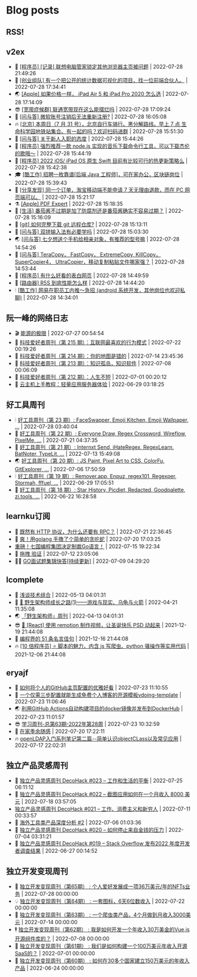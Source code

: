 # Blog posts
## RSS!



## v2ex

<!-- v2ex:START  -->
- 🫶 [[程序员] [记录] 联想电脑管家锁定其他浏览器主页被问题](https://www.v2ex.com/t/869363#reply0) | 2022-07-28 21:49:26 
- 🧰 [[创业组队] 有一个把公开的统计数据可视化的项目，找一位前端合伙人。](https://www.v2ex.com/t/869362#reply0) | 2022-07-28 17:34:41 
- 🌏 [[Apple] 如果价格一样， iPad Air 5 和 iPad Pro 2020 怎么选](https://www.v2ex.com/t/869361#reply5) | 2022-07-28 17:14:09 
- 😎 [[宽带症候群] 联通宽带现在这么能摆烂吗](https://www.v2ex.com/t/869360#reply9) | 2022-07-28 17:09:24 
- 💂 [[问与答] 微软账号注销后无法重新注册?](https://www.v2ex.com/t/869359#reply8) | 2022-07-28 16:05:08 
- 🔥 [[北京] 本周日（7 月 31 号），北京自行车骑行。黑分解路线。早上 7 点 生命科学园地铁站集合。有一起的吗？欢迎扫码进群](https://www.v2ex.com/t/869358#reply0) | 2022-07-28 15:51:30 
- 🦅 [[问与答] 关于新人入职的态度](https://www.v2ex.com/t/869357#reply4) | 2022-07-28 15:44:26 
- 🙉 [[程序员] 强烈推荐一款 node.js 实现的音乐下载命令行工具，可以下载杰伦的歌哦～](https://www.v2ex.com/t/869356#reply2) | 2022-07-28 15:44:19 
- 💫 [[程序员] 2022 iOS/ iPad OS 原生 Swift 目前有比较可行的热更新策略么](https://www.v2ex.com/t/869355#reply3) | 2022-07-28 15:42:38 
- 🎓 [[酷工作] 招聘一枚靠谱[后端 Java 工程师]，可在家办公，区块链岗位](https://www.v2ex.com/t/869354#reply2) | 2022-07-28 15:39:43 
- 🗽 [[分享发现] 同一个订单，淘宝移动端不能申请 7 天无理由退款，而在 PC 网页端可以。](https://www.v2ex.com/t/869353#reply4) | 2022-07-28 15:21:17 
- ⚗️ [[Apple] PDF Expert](https://www.v2ex.com/t/869352#reply2) | 2022-07-28 15:18:35 
- 🦍 [[生活] 番茄酱不过期是加了防腐剂还是番茄酱确实不容易过期？](https://www.v2ex.com/t/869350#reply7) | 2022-07-28 15:16:09 
- 🤩 [[git] 如何完整下载 git 远程仓库?](https://www.v2ex.com/t/869349#reply0) | 2022-07-28 15:13:11 
- 🙉 [[问与答] 双拼输入法有必要学吗](https://www.v2ex.com/t/869348#reply12) | 2022-07-28 15:03:30 
- 🌏 [[问与答] 七夕想送个手机给相亲对象，有推荐的型号嘛](https://www.v2ex.com/t/869347#reply11) | 2022-07-28 14:54:26 
- 🐘 [[问与答] TeraCopy， FastCopy， ExtremeCopy, KillCopy， SuperCopier4， UltraCopier，移动复制粘贴文件哪家强？](https://www.v2ex.com/t/869346#reply0) | 2022-07-28 14:53:44 
- 🧰 [[程序员] 有什么好看的表白网页](https://www.v2ex.com/t/869345#reply15) | 2022-07-28 14:49:59 
- 💃 [[路由器] R5S 到底性能怎么样](https://www.v2ex.com/t/869344#reply1) | 2022-07-28 14:44:20 
- 🕯 [[酷工作] 网易在职员工内推～急招 &lpar;android 系统开发，其他岗位也欢迎私聊&rpar;](https://www.v2ex.com/t/869343#reply4) | 2022-07-28 14:34:01 <!-- v2ex:END -->

## 阮一峰的网络日志

<!-- ruanyf:START -->
- 🎬 [能源的极限](http://www.ruanyifeng.com/blog/2022/07/energy-consumption.html) | 2022-07-27 00:54:54 
- 💄 [科技爱好者周刊（第 215 期）：互联网最喜欢的行为模式](http://www.ruanyifeng.com/blog/2022/07/weekly-issue-215.html) | 2022-07-22 00:19:26 
- 🐎 [科技爱好者周刊（第 214 期）：你的地图是错的](http://www.ruanyifeng.com/blog/2022/07/weekly-issue-214.html) | 2022-07-14 23:45:36 
- 🤔 [科技爱好者周刊（第 213 期）：知识孤岛，知识软件](http://www.ruanyifeng.com/blog/2022/07/weekly-issue-213.html) | 2022-07-08 00:06:09 
- 🧠 [科技爱好者周刊（第 212 期）：人生不短](http://www.ruanyifeng.com/blog/2022/07/weekly-issue-212.html) | 2022-07-01 00:20:12 
- 🎃 [云主机上手教程：轻量应用服务器体验](http://www.ruanyifeng.com/blog/2022/06/cloud-server-getting-started-tutorial.html) | 2022-06-29 03:18:25 <!-- ruanyf:END -->

## 好工具周刊

<!-- bestxtools:START -->
- 🕯 [好工具周刊（第 23 期）: FaceSwapper, Emoji Kitchen, Emoji Wallpaper, ...](https://discuss-cn.bestxtools.com/d/61/1) | 2022-07-28 03:40:04 
- 🦩 [好工具周刊（第 22 期）: Everyone Draw, Regex Cross­word, Wireflow, PixelMe, ...](https://discuss-cn.bestxtools.com/d/60/1) | 2022-07-21 04:37:35 
- 🦄 [好工具周刊（第 21 期）: Internxt Send, iHateRegex, RegexLearn, BatNoter, TypeLit, ...](https://discuss-cn.bestxtools.com/d/58/1) | 2022-07-13 15:49:08 
- 🌏 [好工具周刊（第 20 期）: JS Paint, Pixel Art to CSS, ColorFu, GitExplorer, ...](https://discuss-cn.bestxtools.com/d/57/1) | 2022-07-06 17:50:59 
- 🕯 [好工具周刊（第 19 期）: Remover.app, Enpuz, regex101, Regexper, Stormah, fffuel, ...](https://discuss-cn.bestxtools.com/d/56/1) | 2022-06-29 17:05:51 
- 📝 [好工具周刊（第 18 期）: Star History, Picdiet, Redacted, Goodpalette, zi.tools, ...](https://discuss-cn.bestxtools.com/d/47/1) | 2022-06-22 16:28:58 <!-- bestxtools:END -->


## learnku订阅

<!-- learnku:START -->
- 🦅 [既然有 HTTP 协议，为什么还要有 RPC？](https://learnku.com/laravel/t/69972) | 2022-07-21 22:36:45 
- 🦅 [爽！用golang 手撸了个简单的贪吃蛇](https://learnku.com/articles/69912) | 2022-07-20 17:03:25 
-  [重磅！七国编程集团决定制裁Go语言！](https://learnku.com/articles/69766) | 2022-07-15 19:22:34 
- 🌈 [拖拽 验证](https://learnku.com/articles/69652) | 2022-07-12 23:05:06 
- 🧑‍🏫 [GO面试题集锦快答[持续更新]](https://learnku.com/articles/69250) | 2022-07-09 04:29:20 <!-- learnku:END -->



## lcomplete

<!-- lcomplete:START -->
- 🫶 [浅谈技术组合](http://codelc.com/post/essay/%E6%B5%85%E8%B0%88%E6%8A%80%E6%9C%AF%E7%BB%84%E5%90%88/) | 2022-05-13 04:01:31 
- 🧰 [🐒 野生架构师成长之路&lpar;1&rpar;——游戏与现实、乌龟与火箭](http://codelc.com/post/growup/s01/) | 2022-04-21 11:35:08 
- 🌏 [「野生架构师」周刊](http://codelc.com/post/essay/%E9%87%8E%E7%94%9F%E6%9E%B6%E6%9E%84%E5%B8%88%E5%91%A8%E5%88%8A%E4%BB%8B%E7%BB%8D/) | 2022-04-13 04:01:31 
- 😎 [🎄 [React] 使用 remotion 制作视频，让圣诞快乐 PSD 动起来](http://codelc.com/post/dev/js/remotion/) | 2021-12-19 21:44:08 
- 💂 [编程界的 51 条名言佳句](http://codelc.com/post/dev/thinking/quotes/) | 2021-12-16 21:44:08 
- 🔥 [[10 倍程序员] ⭐ 脚本的魅力，内含 js 写爬虫、python 骚操作等实用代码](http://codelc.com/post/dev/10x/script/) | 2021-12-06 21:44:08 <!-- lcomplete:END -->

## eryajf

<!-- eryajf:START -->
- 🫶 [如何将个人的GitHub主页配置的优雅好看](https://wiki.eryajf.net/pages/d195b4/) | 2022-07-23 11:10:55 
- 🧰 [一个仅需三步配置就能生成免费个人博客的开源模板vdoing-template](https://wiki.eryajf.net/pages/48e307/) | 2022-07-23 11:06:46 
- 🌏 [利用GitHub Actions自动构建项目的docker镜像并发布到DockerHub](https://wiki.eryajf.net/pages/5baf0a/) | 2022-07-23 11:01:57 
- 😎 [学习周刊-总第63期-2022年第28周](https://wiki.eryajf.net/pages/d2ea2c/) | 2022-07-23 10:32:59 
- 💂 [在家季余随感](https://wiki.eryajf.net/pages/e36842/) | 2022-07-20 17:22:11 
- 🔥 [openLDAP入门系列笔记第二篇--简单认识objectCLass以及常见应用](https://wiki.eryajf.net/pages/ea10fa/) | 2022-07-17 22:02:31 <!-- eryajf:END -->



## 独立产品灵感周刊

<!-- DecoHack:START -->
- 🦣 [独立产品灵感周刊 DecoHack #023 – 工作和生活的平衡](https://www.decohack.com/Post/802) | 2022-07-25 06:11:12 
- 🤡 [独立产品灵感周刊 DecoHack #022 – 截图应用如何在一个月收入 8000 美元](https://www.decohack.com/Post/774) | 2022-07-18 03:57:05 
-  [独立产品灵感周刊 DecoHack #021 – 工作、消费主义和新穷人](https://www.decohack.com/Post/753) | 2022-07-11 00:33:57 
- 🐲 [海外工具类产品深度分析 #2](https://www.decohack.com/Post/746) | 2022-07-06 01:03:36 
- 🦅 [独立产品灵感周刊 DecoHack #020 – 如何停止来自金钱的压力](https://www.decohack.com/Post/728) | 2022-07-04 03:31:21 
- 🧰 [独立产品灵感周刊 DecoHack #019 – Stack Overflow 发布2022 年度开发者调查结果](https://www.decohack.com/Post/699) | 2022-06-27 00:14:52 <!-- DecoHack:END -->

## 独立开发变现周刊

<!-- easyindie:START -->
- 💂 [独立开发变现周刊（第65期） : 个人爱好发展成一项36万美元/年的NFTs业务](https://www.ezindie.com/weekly/issue-65) | 2022-07-28 00:00:00 
- 💡 [独立开发变现周刊（第64期） : 一套图标，6天6位数收入](https://www.ezindie.com/weekly/issue-64) | 2022-07-22 00:00:00 
- 🌋 [独立开发变现周刊（第63期） : 一个爬虫类产品，4个月做到月收入3000美元](https://www.ezindie.com/weekly/issue-63) | 2022-07-14 00:00:00 
- 🕴 [独立开发变现周刊（第62期） : 我是如何开发一个年收入30万美金的Vue.js开源组件库的？](https://www.ezindie.com/weekly/issue-62) | 2022-07-08 00:00:00 
- 🎊 [独立开发变现周刊（第61期） : 我们是如何构建一个100万美元年收入开源SaaS的？](https://www.ezindie.com/weekly/issue-61) | 2022-07-01 00:00:00 
- 🤔 [独立开发变现周刊（第60期） : 如何在30多个国家建立150万美元的年收入产品](https://www.ezindie.com/weekly/issue-60) | 2022-06-24 00:00:00 <!-- easyindie:END -->



